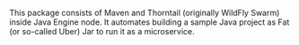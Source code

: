 This package consists of Maven and Thorntail (originally WildFly Swarm) inside Java Engine node. It automates building a sample Java project as Fat (or so-called Uber) Jar to run it as a microservice.
